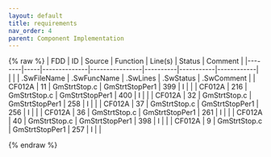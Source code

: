 ```yaml
---
layout: default
title: requirements
nav_order: 4
parent: Component Implementation
---
```

{% raw %}
| FDD    | ID  | Source       | Function       | Line(s)  | Status    | Comment    |
|--------|-----|--------------|----------------|----------|-----------|------------|
|        |     | .SwFileName  | .SwFuncName    | .SwLines | .SwStatus | .SwComment |
| CF012A | 11  | GmStrtStop.c | GmStrtStopPer1 | 399      | I         |            |
| CF012A | 216 | GmStrtStop.c | GmStrtStopPer1 | 400      | I         |            |
| CF012A | 32  | GmStrtStop.c | GmStrtStopPer1 | 258      | I         |            |
| CF012A | 37  | GmStrtStop.c | GmStrtStopPer1 | 256      | I         |            |
| CF012A | 36  | GmStrtStop.c | GmStrtStopPer1 | 261      | I         |            |
| CF012A | 40  | GmStrtStop.c | GmStrtStopPer1 | 398      | I         |            |
| CF012A | 9   | GmStrtStop.c | GmStrtStopPer1 | 257      | I         |            |

{% endraw %}